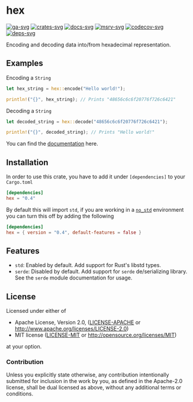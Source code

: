 # hex

[![ga-svg]][ga-url]
[![crates-svg]][crates-url]
[![docs-svg]][docs-url]
[![msrv-svg]][msrv-url]
[![codecov-svg]][codecov-url]
[![deps-svg]][deps-url]

[ga-svg]: https://github.com/KokaKiwi/rust-hex/workflows/build/badge.svg
[ga-url]: https://github.com/KokaKiwi/rust-hex/actions
[crates-svg]: https://img.shields.io/crates/v/hex.svg
[crates-url]: https://crates.io/crates/hex
[docs-svg]: https://docs.rs/hex/badge.svg
[docs-url]: https://docs.rs/hex
[msrv-svg]: https://img.shields.io/badge/rustc-1.36+-blue.svg
[msrv-url]: https://blog.rust-lang.org/2019/07/04/Rust-1.36.0.html
[codecov-svg]: https://img.shields.io/codecov/c/github/KokaKiwi/rust-hex
[codecov-url]: https://codecov.io/gh/KokaKiwi/rust-hex
[deps-svg]: https://deps.rs/repo/github/KokaKiwi/rust-hex/status.svg
[deps-url]: https://deps.rs/repo/github/KokaKiwi/rust-hex

Encoding and decoding data into/from hexadecimal representation.

## Examples

Encoding a `String`

```rust
let hex_string = hex::encode("Hello world!");

println!("{}", hex_string); // Prints "48656c6c6f20776f726c6421"
```

Decoding a `String`

```rust
let decoded_string = hex::decode("48656c6c6f20776f726c6421");

println!("{}", decoded_string); // Prints "Hello world!"
```

You can find the [documentation](https://docs.rs/hex) here.

## Installation

In order to use this crate, you have to add it under `[dependencies]` to your `Cargo.toml`

```toml
[dependencies]
hex = "0.4"
```

By default this will import `std`, if you are working in a
[`no_std`](https://rust-embedded.github.io/book/intro/no-std.html)
environment you can turn this off by adding the following

```toml
[dependencies]
hex = { version = "0.4", default-features = false }
```

## Features

- `std`:
  Enabled by default. Add support for Rust's libstd types.
- `serde`:
  Disabled by default. Add support for `serde` de/serializing library.
  See the `serde` module documentation for usage.

## License

Licensed under either of

- Apache License, Version 2.0, ([LICENSE-APACHE](LICENSE-APACHE) or http://www.apache.org/licenses/LICENSE-2.0)
- MIT license ([LICENSE-MIT](LICENSE-MIT) or http://opensource.org/licenses/MIT)

at your option.

### Contribution

Unless you explicitly state otherwise, any contribution intentionally
submitted for inclusion in the work by you, as defined in the Apache-2.0
license, shall be dual licensed as above, without any additional terms or
conditions.
